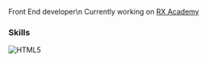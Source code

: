 Front End developer\n
Currently working on [RX Academy](https://discord.gg/rxacademy)

### Skills

<img src="https://skillicons.dev/icons?i=js,html,css,tailwind,vue,lua,nuxt,next,react,ts,mongodb,mysql" alt="HTML5" /></a>
